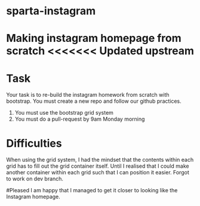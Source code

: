 # sparta-instagram
Making instagram homepage from scratch
<<<<<<< Updated upstream
=======

# Task
Your task is to re-build the instagram homework from scratch with bootstrap. You must create a new repo and follow our github practices.

1. You must use the bootstrap grid system
2. You must do a pull-request by 9am Monday morning

# Difficulties
When using the grid system, I had the mindset that the contents within each grid has to fill out the grid container itself. Until I realised that I could make another container within each grid such that I can position it easier. Forgot to work on dev branch.

#Pleased
I am happy that I managed to get it closer to looking like the Instagram homepage.
